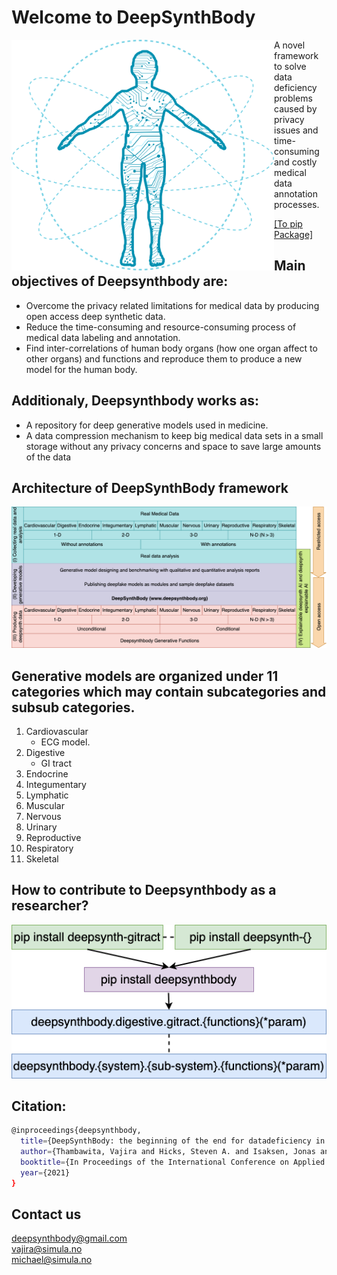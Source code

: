 
# Welcome to DeepSynthBody

<img align="left" src="/heroimage.png" width="420" style="margin:auto" />

A novel framework to solve data deficiency problems caused by privacy issues and time-consuming and costly medical data annotation processes.
>[[To pip Package]](https://pypi.org/project/deepsynthbody/)

## Main objectives of Deepsynthbody are:
* Overcome the privacy related limitations for medical data by producing open access deep synthetic data.
* Reduce the time-consuming and resource-consuming process of medical data labeling and annotation.
* Find inter-correlations of human body organs (how one organ affect to other organs) and functions and reproduce them to produce a new model for the human body.

## Additionaly, Deepsynthbody works as:
* A repository for deep generative models used in medicine.
* A data compression mechanism to keep big medical data sets in a small storage without any privacy concerns and space to save large amounts of the data

## Architecture of DeepSynthBody framework
<img src="/architecture.png" width="900" />

## Generative models are organized under 11 categories which may contain subcategories and subsub categories.
1. Cardiovascular
   - ECG model.
2. Digestive 
   - GI tract
3. Endocrine
4. Integumentary
5. Lymphatic
6. Muscular
7. Nervous
8. Urinary
9. Reproductive
10. Respiratory
11. Skeletal


## How to contribute to Deepsynthbody as a researcher?
<img src="/contribute.png" width="800" />

## Citation:
```bash
@inproceedings{deepsynthbody,
  title={DeepSynthBody: the beginning of the end for datadeficiency in medicine},
  author={Thambawita, Vajira and Hicks, Steven A. and Isaksen, Jonas and Stensen, Mette Haug and Haugen, Trine B. and Kanters, Jørgen and Parasa, Sravanthi and Lange, Thomas de and Johansen, Håvard D. and Johanse, Dag and Hammer, Hugo L. and Halvorsen, P{\aa}l and Riegler, Michael A.},
  booktitle={In Proceedings of the International Conference on Applied Artificial Intelligence (ICAPAI 2021)},
  year={2021}
}
```

## Contact us
[deepsynthbody@gmail.com](deepsynthbody@gmail.com)<br />
[vajira@simula.no](vajira@simula.no)<br />
[michael@simula.no](michael@simula.no)<br />

